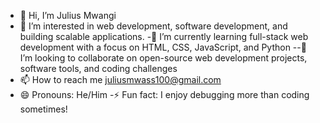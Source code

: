 - 👋 Hi, I’m Julius Mwangi
- 👀 I’m interested in web development, software development, and  building scalable applications.
 -🌱 I’m currently learning full-stack web development with a focus on HTML, CSS, JavaScript, and Python
 --💞️ I’m looking to collaborate on open-source web development projects, software tools, and coding challenges
- 📫 How to reach me juliusmwass100@gmail.com
- 😄 Pronouns: He/Him
-⚡ Fun fact: I enjoy debugging more than coding sometimes!

<!---
juliusmwas/juliusmwas is a ✨ special ✨ repository because its `README.md` (this file) appears on your GitHub profile.
You can click the Preview link to take a look at your changes.
--->
